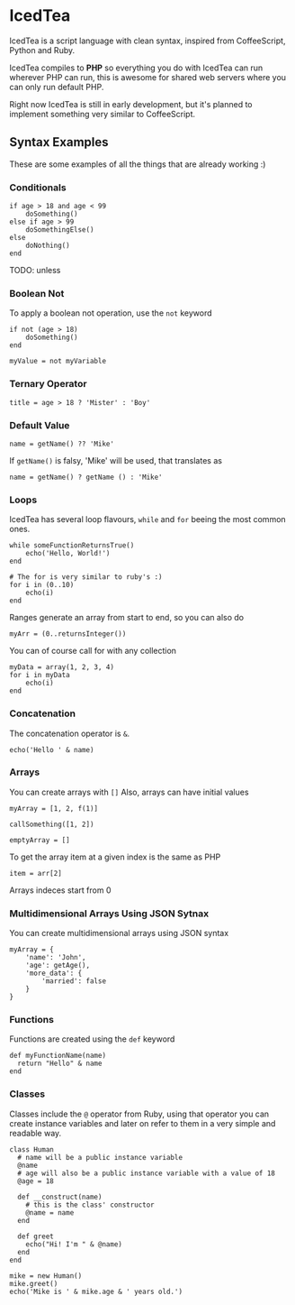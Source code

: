 # IcedTea
IcedTea is a script language with clean syntax, inspired from CoffeeScript, 
Python and Ruby.

IcedTea compiles to __PHP__ so everything you do with IcedTea can run wherever
PHP can run, this is awesome for shared web servers where you can only run
default PHP.

Right now IcedTea is still in early development, but it's planned to implement
something very similar to CoffeeScript.

## Syntax Examples
These are some examples of all the things that are already working :)

### Conditionals

```
if age > 18 and age < 99
    doSomething()
else if age > 99
    doSomethingElse()
else
    doNothing()
end
```

TODO: unless

### Boolean Not

To apply a boolean not operation, use the ```not``` keyword

```
if not (age > 18)
    doSomething()
end

myValue = not myVariable
```

### Ternary Operator

```
title = age > 18 ? 'Mister' : 'Boy'
```

### Default Value

```
name = getName() ?? 'Mike'
```

If ```getName()``` is falsy, 'Mike' will be used, that translates as

```
name = getName() ? getName () : 'Mike'
```

### Loops

IcedTea has several loop flavours, ```while``` and ```for``` beeing the most
common ones.

```
while someFunctionReturnsTrue()
    echo('Hello, World!')
end

# The for is very similar to ruby's :)
for i in (0..10)
    echo(i)
end
```

Ranges generate an array from start to end, so you can also do

```
myArr = (0..returnsInteger())
```

You can of course call for with any collection

```
myData = array(1, 2, 3, 4)
for i in myData
    echo(i)
end
```

### Concatenation

The concatenation operator is ```&```.

```
echo('Hello ' & name)
```

### Arrays

You can create arrays with ```[]```
Also, arrays can have initial values

```
myArray = [1, 2, f(1)]

callSomething([1, 2])

emptyArray = []
```

To get the array item at a given index is the same as PHP

```
item = arr[2]
```

Arrays indeces start from 0

### Multidimensional Arrays Using JSON Sytnax

You can create multidimensional arrays using JSON syntax

```
myArray = {
    'name': 'John',
    'age': getAge(),
    'more_data': {
        'married': false
    }
}
```

### Functions

Functions are created using the ```def``` keyword

```
def myFunctionName(name)
  return "Hello" & name
end
```

### Classes

Classes include the ```@``` operator from Ruby, using that operator you can
create instance variables and later on refer to them in a very simple and
readable way.

```
class Human
  # name will be a public instance variable
  @name
  # age will also be a public instance variable with a value of 18
  @age = 18

  def __construct(name)
    # this is the class' constructor
    @name = name
  end

  def greet
    echo("Hi! I'm " & @name)
  end
end

mike = new Human()
mike.greet()
echo('Mike is ' & mike.age & ' years old.')
```


